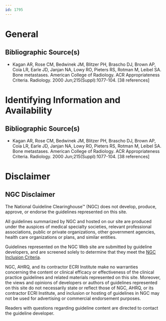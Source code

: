 ```yaml
---
id: 1795
---
```


# General

## Bibliographic Source(s)

- Kagan AR, Rose CM, Bedwinek JM, Blitzer PH, Brascho DJ, Brown AP, Coia LR, Earle JD, Janjan NA, Lowy RO, Pieters RS, Rotman M, Leibel SA. Bone metastases. American College of Radiology. ACR Appropriateness Criteria. Radiology. 2000 Jun;215(Suppl):1077-104. [38 references]

# Identifying Information and Availability

## Bibliographic Source(s)

- Kagan AR, Rose CM, Bedwinek JM, Blitzer PH, Brascho DJ, Brown AP, Coia LR, Earle JD, Janjan NA, Lowy RO, Pieters RS, Rotman M, Leibel SA. Bone metastases. American College of Radiology. ACR Appropriateness Criteria. Radiology. 2000 Jun;215(Suppl):1077-104. [38 references]

# Disclaimer

## NGC Disclaimer

The National Guideline Clearinghouse™ (NGC) does not develop, produce, approve, or endorse the guidelines represented on this site.

All guidelines summarized by NGC and hosted on our site are produced under the auspices of medical specialty societies, relevant professional associations, public or private organizations, other government agencies, health care organizations or plans, and similar entities.

Guidelines represented on the NGC Web site are submitted by guideline developers, and are screened solely to determine that they meet the [NGC Inclusion Criteria](/help-and-about/summaries/inclusion-criteria).

NGC, AHRQ, and its contractor ECRI Institute make no warranties concerning the content or clinical efficacy or effectiveness of the clinical practice guidelines and related materials represented on this site. Moreover, the views and opinions of developers or authors of guidelines represented on this site do not necessarily state or reflect those of NGC, AHRQ, or its contractor ECRI Institute, and inclusion or hosting of guidelines in NGC may not be used for advertising or commercial endorsement purposes.

Readers with questions regarding guideline content are directed to contact the guideline developer.


